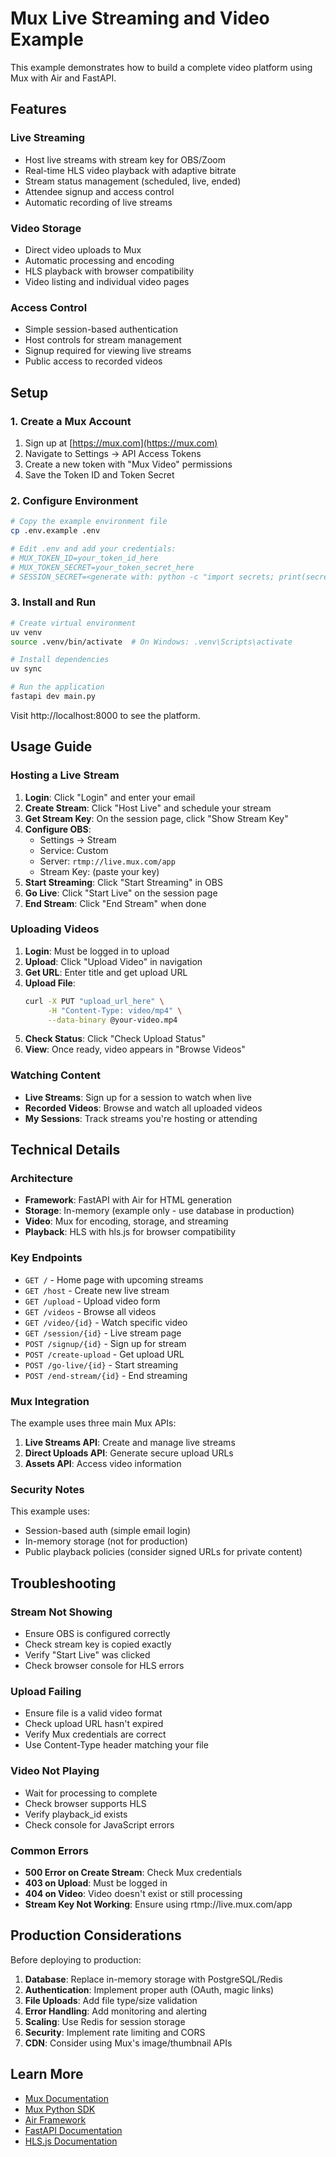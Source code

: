 # Mux Live Streaming and Video Example

This example demonstrates how to build a complete video platform using Mux with Air and FastAPI.

## Features

### Live Streaming
- Host live streams with stream key for OBS/Zoom
- Real-time HLS video playback with adaptive bitrate
- Stream status management (scheduled, live, ended)
- Attendee signup and access control
- Automatic recording of live streams

### Video Storage
- Direct video uploads to Mux
- Automatic processing and encoding
- HLS playback with browser compatibility
- Video listing and individual video pages

### Access Control
- Simple session-based authentication
- Host controls for stream management
- Signup required for viewing live streams
- Public access to recorded videos

## Setup

### 1. Create a Mux Account

1. Sign up at [https://mux.com](https://mux.com)
2. Navigate to Settings → API Access Tokens
3. Create a new token with "Mux Video" permissions
4. Save the Token ID and Token Secret

### 2. Configure Environment

```bash
# Copy the example environment file
cp .env.example .env

# Edit .env and add your credentials:
# MUX_TOKEN_ID=your_token_id_here
# MUX_TOKEN_SECRET=your_token_secret_here
# SESSION_SECRET=<generate with: python -c "import secrets; print(secrets.token_urlsafe(32))">
```

### 3. Install and Run

```bash
# Create virtual environment
uv venv
source .venv/bin/activate  # On Windows: .venv\Scripts\activate

# Install dependencies
uv sync

# Run the application
fastapi dev main.py
```

Visit http://localhost:8000 to see the platform.

## Usage Guide

### Hosting a Live Stream

1. **Login**: Click "Login" and enter your email
2. **Create Stream**: Click "Host Live" and schedule your stream
3. **Get Stream Key**: On the session page, click "Show Stream Key"
4. **Configure OBS**:
   - Settings → Stream
   - Service: Custom
   - Server: `rtmp://live.mux.com/app`
   - Stream Key: (paste your key)
5. **Start Streaming**: Click "Start Streaming" in OBS
6. **Go Live**: Click "Start Live" on the session page
7. **End Stream**: Click "End Stream" when done

### Uploading Videos

1. **Login**: Must be logged in to upload
2. **Upload**: Click "Upload Video" in navigation
3. **Get URL**: Enter title and get upload URL
4. **Upload File**: 
   ```bash
   curl -X PUT "upload_url_here" \
        -H "Content-Type: video/mp4" \
        --data-binary @your-video.mp4
   ```
5. **Check Status**: Click "Check Upload Status"
6. **View**: Once ready, video appears in "Browse Videos"

### Watching Content

- **Live Streams**: Sign up for a session to watch when live
- **Recorded Videos**: Browse and watch all uploaded videos
- **My Sessions**: Track streams you're hosting or attending

## Technical Details

### Architecture

- **Framework**: FastAPI with Air for HTML generation
- **Storage**: In-memory (example only - use database in production)
- **Video**: Mux for encoding, storage, and streaming
- **Playback**: HLS with hls.js for browser compatibility

### Key Endpoints

- `GET /` - Home page with upcoming streams
- `GET /host` - Create new live stream
- `GET /upload` - Upload video form
- `GET /videos` - Browse all videos
- `GET /video/{id}` - Watch specific video
- `GET /session/{id}` - Live stream page
- `POST /signup/{id}` - Sign up for stream
- `POST /create-upload` - Get upload URL
- `POST /go-live/{id}` - Start streaming
- `POST /end-stream/{id}` - End streaming

### Mux Integration

The example uses three main Mux APIs:

1. **Live Streams API**: Create and manage live streams
2. **Direct Uploads API**: Generate secure upload URLs
3. **Assets API**: Access video information

### Security Notes

This example uses:
- Session-based auth (simple email login)
- In-memory storage (not for production)
- Public playback policies (consider signed URLs for private content)

## Troubleshooting

### Stream Not Showing
- Ensure OBS is configured correctly
- Check stream key is copied exactly
- Verify "Start Live" was clicked
- Check browser console for HLS errors

### Upload Failing
- Ensure file is a valid video format
- Check upload URL hasn't expired
- Verify Mux credentials are correct
- Use Content-Type header matching your file

### Video Not Playing
- Wait for processing to complete
- Check browser supports HLS
- Verify playback_id exists
- Check console for JavaScript errors

### Common Errors

- **500 Error on Create Stream**: Check Mux credentials
- **403 on Upload**: Must be logged in
- **404 on Video**: Video doesn't exist or still processing
- **Stream Key Not Working**: Ensure using rtmp://live.mux.com/app

## Production Considerations

Before deploying to production:

1. **Database**: Replace in-memory storage with PostgreSQL/Redis
2. **Authentication**: Implement proper auth (OAuth, magic links)
3. **File Uploads**: Add file type/size validation
4. **Error Handling**: Add monitoring and alerting
5. **Scaling**: Use Redis for session storage
6. **Security**: Implement rate limiting and CORS
7. **CDN**: Consider using Mux's image/thumbnail APIs

## Learn More

- [Mux Documentation](https://docs.mux.com)
- [Mux Python SDK](https://github.com/muxinc/mux-python)
- [Air Framework](https://github.com/kobaltz/air)
- [FastAPI Documentation](https://fastapi.tiangolo.com)
- [HLS.js Documentation](https://github.com/video-dev/hls.js)